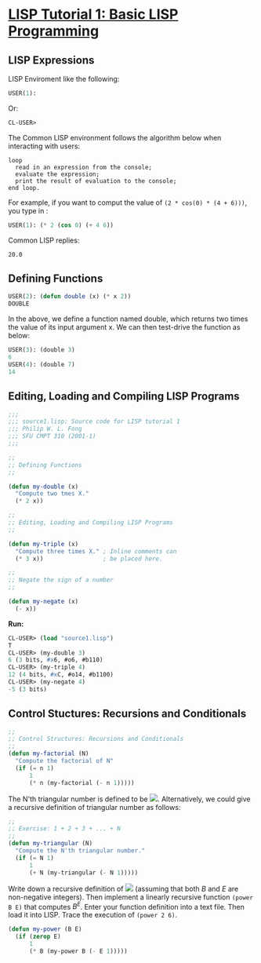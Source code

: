 # [LISP Tutorial 1: Basic LISP Programming](https://www2.cs.sfu.ca/CourseCentral/310/pwfong/Lisp/1/tutorial1.html)

## LISP Expressions

LISP Enviroment like the following:

```lisp
USER(1):
```

Or:

```lisp
CL-USER>
```

The Common LISP environment follows the algorithm below when interacting with users:

```
loop
  read in an expression from the console;
  evaluate the expression;
  print the result of evaluation to the console;
end loop.
```

For example, if you want to comput the value of `(2 * cos(0) * (4 + 6)))`, you type in :

```lisp
USER(1): (* 2 (cos 0) (+ 4 6))
```

Common LISP replies:

```
20.0
```

## Defining Functions

```lisp
USER(2): (defun double (x) (* x 2))
DOUBLE
```

In the above, we define a function named double, which returns two times the value of its input argument x. We can then test-drive the function as below:

```lisp
USER(3): (double 3)
6
USER(4): (double 7)
14
```

## Editing, Loading and Compiling LISP Programs

```lisp
;;;
;;; source1.lisp: Source code for LISP tutorial 1
;;; Philip W. L. Fong
;;; SFU CMPT 310 (2001-1)
;;;

;;
;; Defining Functions
;;

(defun my-double (x)
  "Compute two tmes X."
  (* 2 x))

;;
;; Editing, Loading and Compiling LISP Programs
;;

(defun my-triple (x)
  "Compute three times X." ; Inline comments can
  (* 3 x))                 ; be placed here.

;;
;; Negate the sign of a number
;;

(defun my-negate (x)
  (- x))
```

**Run:**

```lisp
CL-USER> (load "source1.lisp")
T
CL-USER> (my-double 3)
6 (3 bits, #x6, #o6, #b110)
CL-USER> (my-triple 4)
12 (4 bits, #xC, #o14, #b1100)
CL-USER> (my-negate 4)
-5 (3 bits)
```

## Control Stuctures: Recursions and Conditionals

```lisp
;;
;; Control Structures: Recursions and Conditionals
;;
(defun my-factorial (N)
  "Compute the factorial of N"
  (if (= n 1)
      1
      (* n (my-factorial (- n 1)))))
```

The N'th triangular number is defined to be <img src="https://render.githubusercontent.com/render/math?math=\sum_{i}^{n}a_i"/>. Alternatively, we could give a recursive definition of triangular number as follows:

```lisp
;;
;; Exercise: 1 + 2 + 3 + ... + N
;;
(defun my-triangular (N)
  "Compute the N'th triangular number."
  (if (= N 1)
      1
      (+ N (my-triangular (- N 1)))))
```

Write down a recursive definition of <img src="https://render.githubusercontent.com/render/math?math=B^E"/> (assuming that both _B_ and _E_ are non-negative integers). Then implement a linearly recursive function `(power B E)` that computes $B^E$. Enter your function definition into a text file. Then load it into LISP. Trace the execution of `(power 2 6)`.

```lisp
(defun my-power (B E)
  (if (zerop E)
      1
      (* B (my-power B (- E 1)))))
```
